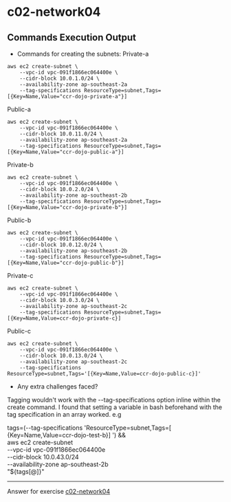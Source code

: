# c02-network04

## Commands Execution Output

- Commands for creating the subnets:
Private-a
```
aws ec2 create-subnet \
    --vpc-id vpc-091f1866ec064400e \
    --cidr-block 10.0.1.0/24 \
    --availability-zone ap-southeast-2a
    --tag-specifications ResourceType=subnet,Tags=[{Key=Name,Value="ccr-dojo-private-a"}]
```

Public-a
```
aws ec2 create-subnet \
    --vpc-id vpc-091f1866ec064400e \
    --cidr-block 10.0.11.0/24 \
    --availability-zone ap-southeast-2a
    --tag-specifications ResourceType=subnet,Tags=[{Key=Name,Value="ccr-dojo-public-a"}]
```

Private-b
```
aws ec2 create-subnet \
    --vpc-id vpc-091f1866ec064400e \
    --cidr-block 10.0.2.0/24 \
    --availability-zone ap-southeast-2b
    --tag-specifications ResourceType=subnet,Tags=[{Key=Name,Value="ccr-dojo-private-b"}]
```

Public-b
```
aws ec2 create-subnet \
    --vpc-id vpc-091f1866ec064400e \
    --cidr-block 10.0.12.0/24 \
    --availability-zone ap-southeast-2b
    --tag-specifications ResourceType=subnet,Tags=[{Key=Name,Value="ccr-dojo-public-b"}]
```

Private-c
```
aws ec2 create-subnet \
    --vpc-id vpc-091f1866ec064400e \
    --cidr-block 10.0.3.0/24 \
    --availability-zone ap-southeast-2c
    --tag-specifications ResourceType=subnet,Tags=[{Key=Name,Value=ccr-dojo-private-c}]
```

Public-c
```
aws ec2 create-subnet \
    --vpc-id vpc-091f1866ec064400e \
    --cidr-block 10.0.13.0/24 \
    --availability-zone ap-southeast-2c
    --tag-specifications ResourceType=subnet,Tags='[{Key=Name,Value=ccr-dojo-public-c}]'
```


- Any extra challenges faced?

Tagging wouldn't work with the --tag-specifications option inline within the create command. I found that setting a variable in bash beforehand with the tag specification in an array worked. e.g

tags=(--tag-specifications 'ResourceType=subnet,Tags=[
{Key=Name,Value=ccr-dojo-test-b}]
') 
&& \
aws ec2 create-subnet \
    --vpc-id vpc-091f1866ec064400e \
    --cidr-block 10.0.43.0/24 \
    --availability-zone ap-southeast-2b \
    "${tags[@]}"

<!-- Don't change anything below this point-->
***
Answer for exercise [c02-network04](https://github.com/devopsacademyau/academy/blob/893381c6f0b69434d9e8597d3d4b1c17f9bc1371/classes/02class/exercises/c02-network04/README.md)